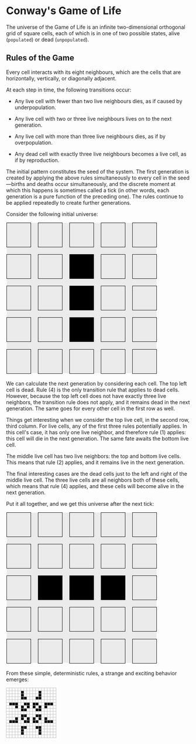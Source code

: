 # Conway's Game of Life

The universe of the Game of Life is an infinite two-dimensional orthogonal grid of square cells, each of which is in one of two possible states, alive (`populated`) or dead (`unpopulated`).

## Rules of the Game

Every cell interacts with its eight neighbours, which are the cells that are horizontally, vertically, or diagonally adjacent.

At each step in time, the following transitions occur:

- Any live cell with fewer than two live neighbours dies, as if caused by underpopulation.

- Any live cell with two or three live neighbours lives on to the next generation.

- Any live cell with more than three live neighbours dies, as if by overpopulation.

- Any dead cell with exactly three live neighbours becomes a live cell, as if by reproduction.

The initial pattern constitutes the seed of the system. The first generation is created by applying the above rules simultaneously to every cell in the seed—births and deaths occur simultaneously, and the discrete moment at which this happens is sometimes called a tick (in other words, each generation is a pure function of the preceding one). The rules continue to be applied repeatedly to create further generations.

Consider the following initial universe:

![The Initial Universe](./assets/initial-universe.png)

We can calculate the next generation by considering each cell. The top left cell is dead. Rule (4) is the only transition rule that applies to dead cells. However, because the top left cell does not have exactly three live neighbors, the transition rule does not apply, and it remains dead in the next generation. The same goes for every other cell in the first row as well.

Things get interesting when we consider the top live cell, in the second row, third column. For live cells, any of the first three rules potentially applies. In this cell's case, it has only one live neighbor, and therefore rule (1) applies: this cell will die in the next generation. The same fate awaits the bottom live cell.

The middle live cell has two live neighbors: the top and bottom live cells. This means that rule (2) applies, and it remains live in the next generation.

The final interesting cases are the dead cells just to the left and right of the middle live cell. The three live cells are all neighbors both of these cells, which means that rule (4) applies, and these cells will become alive in the next generation.

Put it all together, and we get this universe after the next tick:

![The Next Universe](./assets/next-universe.png)

From these simple, deterministic rules, a strange and exciting behavior emerges:

![Variations of the Game Of Life](./assets/gol_pulsar.gif)
